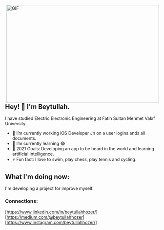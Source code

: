 <img align="right" alt="GIF" src="https://github.com/abhisheknaiidu/abhisheknaiidu/blob/master/code.gif?raw=true" width="500" height="320" />

## Hey! 👋 I'm Beytullah.
  I have studied Electric Electronic Engineering at Fatih Sultan Mehmet Vakıf University.
- 🔭 I’m currently working iOS Developer Jn on a user logins ands all documents.
- 🌱 I’m currently learning 😂
- 🥅 2021 Goals: Developing an app to be heard in the world and learning artificial intelligence.
- ⚡  Fun fact: I love to swim, play chess, play tennis and cycling.

## What I'm doing now:
I'm developing a project for improve myself.
<br />

### Connections:

[https://www.linkedin.com/in/beytullahhozer/]
[https://medium.com/@beytullahhozer]
[https://www.instagram.com/beytullahhozer/]

<br />
